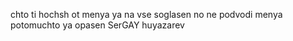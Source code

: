 chto ti hochsh ot menya 
ya na vse soglasen 
no ne podvodi menya 
potomuchto ya opasen
SerGAY huyazarev 
